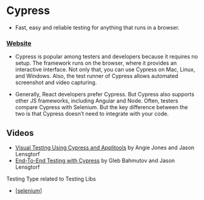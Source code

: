 # Cypress

- Fast, easy and reliable testing for anything that runs in a browser.

### [Website](https://www.cypress.io/)

- Cypress is popular among testers and developers because it requires no setup. The framework runs on the browser, where it provides an interactive interface. Not only that, you can use Cypress on Mac, Linux, and Windows. Also, the test runner of Cypress allows automated screenshot and video capturing.

- Generally, React developers prefer Cypress. But Cypress also supports other JS frameworks, including Angular and Node. Often, testers compare Cypress with Selenium. But the key difference between the two is that Cypress doesn’t need to integrate with your code.

## Videos

- [Visual Testing Using Cypress and Applitools](https://www.youtube.com/watch?v=NPnCz-hVQ-s) by Angie Jones and Jason Lensgtorf
- [End-To-End Testing with Cypress](https://www.youtube.com/watch?v=VW7SFTE9SPI) by Gleb Bahmutov and Jason Lensgtorf

Testing Type related to Testing Libs

- [[selenium]]

[//begin]: # "Autogenerated link references for markdown compatibility"
[selenium]: selenium "Selenium"
[//end]: # "Autogenerated link references"
